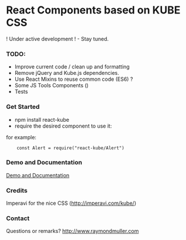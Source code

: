 # React Components based on KUBE CSS

! Under active development ! - Stay tuned.

### TODO:
- Improve current code / clean up and formatting
- Remove jQuery and Kube.js dependencies.
- Use React Mixins to reuse common code (ES6) ? 
- Some JS Tools Components ()
- Tests 

### Get Started
- npm install react-kube
- require the desired component to use it:

for example:

        const Alert = require("react-kube/Alert")

### Demo and Documentation
[Demo and Documentation](http://raymondmuller.github.io/react-kube/ "React Kube Documentation") 

### Credits
Imperavi for the nice CSS (http://imperavi.com/kube/)

### Contact
Questions or remarks? http://www.raymondmuller.com
